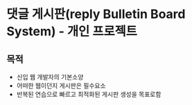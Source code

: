 # 댓글 게시판(reply Bulletin Board System) - 개인 프로젝트 

## 목적
- 신입 웹 개발자의 기본소양
- 어떠한 웹이던지 게시판은 필수요소
- 반복된 연습으로 빠르고 최적화된 게시판 생성을 목표로함
